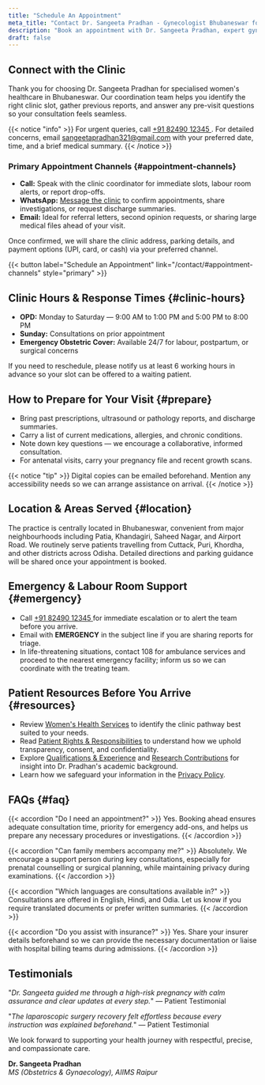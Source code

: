 ```yaml
---
title: "Schedule An Appointment"
meta_title: "Contact Dr. Sangeeta Pradhan - Gynecologist Bhubaneswar for an appointment"
description: "Book an appointment with Dr. Sangeeta Pradhan, expert gynecologist and obstetrician in Bhubaneswar. Get in touch for consultations and inquiries."
draft: false
---
```


## Connect with the Clinic

Thank you for choosing Dr. Sangeeta Pradhan for specialised women's healthcare in Bhubaneswar. Our coordination team helps you identify the right clinic slot, gather previous reports, and answer any pre-visit questions so your consultation feels seamless.

{{< notice "info" >}}
For urgent queries, call [ +91 82490 12345 ](tel:+918249012345). For detailed concerns, email [sangeetapradhan321@gmail.com](mailto:sangeetapradhan321@gmail.com) with your preferred date, time, and a brief medical summary.
{{< /notice >}}

### Primary Appointment Channels {#appointment-channels}

- **Call:** Speak with the clinic coordinator for immediate slots, labour room alerts, or report drop-offs.
- **WhatsApp:** [Message the clinic](https://wa.me/918249012345) to confirm appointments, share investigations, or request discharge summaries.
- **Email:** Ideal for referral letters, second opinion requests, or sharing large medical files ahead of your visit.

Once confirmed, we will share the clinic address, parking details, and payment options (UPI, card, or cash) via your preferred channel.

{{< button label="Schedule an Appointment" link="/contact/#appointment-channels" style="primary" >}}

## Clinic Hours & Response Times {#clinic-hours}

- **OPD:** Monday to Saturday — 9:00 AM to 1:00 PM and 5:00 PM to 8:00 PM
- **Sunday:** Consultations on prior appointment
- **Emergency Obstetric Cover:** Available 24/7 for labour, postpartum, or surgical concerns

If you need to reschedule, please notify us at least 6 working hours in advance so your slot can be offered to a waiting patient.

## How to Prepare for Your Visit {#prepare}

- Bring past prescriptions, ultrasound or pathology reports, and discharge summaries.
- Carry a list of current medications, allergies, and chronic conditions.
- Note down key questions — we encourage a collaborative, informed consultation.
- For antenatal visits, carry your pregnancy file and recent growth scans.

{{< notice "tip" >}}
Digital copies can be emailed beforehand. Mention any accessibility needs so we can arrange assistance on arrival.
{{< /notice >}}

## Location & Areas Served {#location}

The practice is centrally located in Bhubaneswar, convenient from major neighbourhoods including Patia, Khandagiri, Saheed Nagar, and Airport Road. We routinely serve patients travelling from Cuttack, Puri, Khordha, and other districts across Odisha. Detailed directions and parking guidance will be shared once your appointment is booked.

## Emergency & Labour Room Support {#emergency}

- Call [ +91 82490 12345 ](tel:+918249012345) for immediate escalation or to alert the team before you arrive.
- Email with **EMERGENCY** in the subject line if you are sharing reports for triage.
- In life-threatening situations, contact 108 for ambulance services and proceed to the nearest emergency facility; inform us so we can coordinate with the treating team.

## Patient Resources Before You Arrive {#resources}

- Review [Women's Health Services](/services/) to identify the clinic pathway best suited to your needs.
- Read [Patient Rights & Responsibilities](/patients-right/) to understand how we uphold transparency, consent, and confidentiality.
- Explore [Qualifications & Experience](/about/qualifications/) and [Research Contributions](/about/publications/) for insight into Dr. Pradhan's academic background.
- Learn how we safeguard your information in the [Privacy Policy](/privacy-policy/).

## FAQs {#faq}

{{< accordion "Do I need an appointment?" >}}
Yes. Booking ahead ensures adequate consultation time, priority for emergency add-ons, and helps us prepare any necessary procedures or investigations.
{{< /accordion >}}

{{< accordion "Can family members accompany me?" >}}
Absolutely. We encourage a support person during key consultations, especially for prenatal counselling or surgical planning, while maintaining privacy during examinations.
{{< /accordion >}}

{{< accordion "Which languages are consultations available in?" >}}
Consultations are offered in English, Hindi, and Odia. Let us know if you require translated documents or prefer written summaries.
{{< /accordion >}}

{{< accordion "Do you assist with insurance?" >}}
Yes. Share your insurer details beforehand so we can provide the necessary documentation or liaise with hospital billing teams during admissions.
{{< /accordion >}}

## Testimonials

"_Dr. Sangeeta guided me through a high-risk pregnancy with calm assurance and clear updates at every step._" — Patient Testimonial

"_The laparoscopic surgery recovery felt effortless because every instruction was explained beforehand._" — Patient Testimonial

We look forward to supporting your health journey with respectful, precise, and compassionate care.

**Dr. Sangeeta Pradhan**  
_MS (Obstetrics & Gynaecology), AIIMS Raipur_
